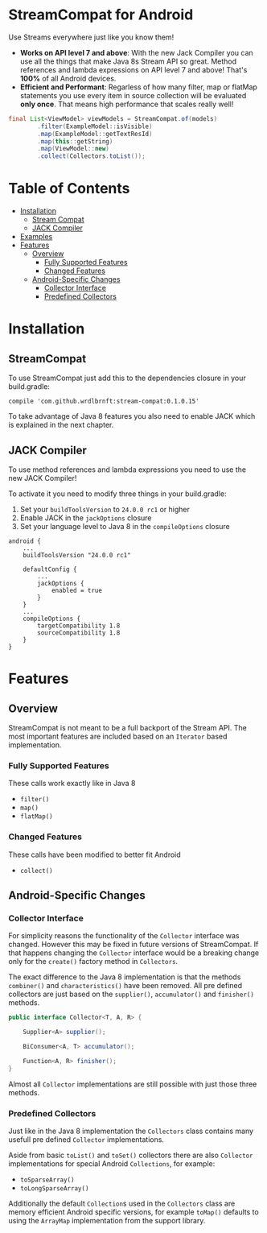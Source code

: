 # StreamCompat for Android

Use Streams everywhere just like you know them!

* **Works on API level 7 and above**: With the new Jack Compiler you can use all the things that make Java 8s Stream API so great. Method references and lambda expressions on API level 7 and above! That's **100%** of all Android devices.
* **Efficient and Performant**: Regarless of how many filter, map or flatMap statements you use every item in source collection will be evaluated **only once**. That means high performance that scales really well!

```java
final List<ViewModel> viewModels = StreamCompat.of(models)
        .filter(ExampleModel::isVisible)
        .map(ExampleModel::getTextResId)
        .map(this::getString)
        .map(ViewModel::new)
        .collect(Collectors.toList());
```

# Table of Contents

* [Installation](#installation)
  * [Stream Compat](#streamcompat)
  * [JACK Compiler](#jack-compiler)
* [Examples](#examples)
* [Features](#features)
  * [Overview](#overview)
    * [Fully Supported Features](#fully-supported-features)
    * [Changed Features](#changed-features)
  * [Android-Specific Changes](#android-specific-changes)
    * [Collector Interface](#collector-interface)
    * [Predefined Collectors](#predefined-collectors)

# Installation

## StreamCompat

To use StreamCompat just add this to the dependencies closure in your build.gradle:

```
compile 'com.github.wrdlbrnft:stream-compat:0.1.0.15'
```

To take advantage of Java 8 features you also need to enable JACK which is explained in the next chapter.

## JACK Compiler
To use method references and lambda expressions you need to use the new JACK Compiler!

To activate it you need to modify three things in your build.gradle:
 1. Set your `buildToolsVersion` to `24.0.0 rc1` or higher
 2. Enable JACK in the `jackOptions` closure
 3. Set your language level to Java 8 in the `compileOptions` closure

```
android {
    ...
    buildToolsVersion "24.0.0 rc1"

    defaultConfig {
        ...
        jackOptions {
            enabled = true
        }
    }
    ...
    compileOptions {
        targetCompatibility 1.8
        sourceCompatibility 1.8
    }
}
```

# Features

## Overview

StreamCompat is not meant to be a full backport of the Stream API. The most important features are included based on an `Iterator` based implementation.

### Fully Supported Features

These calls work exactly like in Java 8

* `filter()`
* `map()`
* `flatMap()`

### Changed Features

These calls have been modified to better fit Android

* `collect()`

## Android-Specific Changes

### Collector Interface

For simplicity reasons the functionality of the `Collector` interface was changed. However this may be fixed in future versions of StreamCompat. If that happens changing the `Collector` interface would be a breaking change only for the `create()` factory method in `Collectors`.

The exact difference to the Java 8 implementation is that the methods `combiner()` and  `characteristics()` have been removed. All pre defined collectors are just based on the `supplier()`, `accumulator()` and `finisher()` methods. 

```java
public interface Collector<T, A, R> {

    Supplier<A> supplier();

    BiConsumer<A, T> accumulator();

    Function<A, R> finisher();
}
```

Almost all `Collector` implementations are still possible with just those three methods. 

### Predefined Collectors

Just like in the Java 8 implementation the `Collectors` class contains many usefull pre defined `Collector` implementations.

Aside from basic `toList()` and `toSet()` collectors there are also `Collector` implementations for special Android `Collections`, for example: 

* `toSparseArray()`
* `toLongSparseArray()`

Additionally the default `Collection`s used in the `Collectors` class are memory efficient Android specific versions, for example `toMap()` defaults to using the `ArrayMap` implementation from the support library. 

